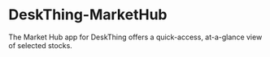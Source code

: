 # DeskThing-MarketHub
 The Market Hub app for DeskThing offers a quick-access, at-a-glance view of selected stocks.
